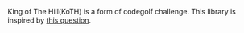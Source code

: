 King of The Hill(KoTH) is a form of codegolf challenge. This library is inspired by [this question][1].


  [1]: http://meta.codegolf.stackexchange.com/questions/1934/interacting-with-persistent-programs
